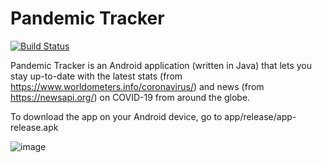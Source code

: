 # Pandemic Tracker
[![Build Status](https://travis-ci.com/suudupa/Pandemic-Tracker.svg?branch=dev)](https://travis-ci.com/suudupa/Pandemic-Tracker)

Pandemic Tracker is an Android application (written in Java) that lets you stay up-to-date with the latest stats (from https://www.worldometers.info/coronavirus/) and news (from https://newsapi.org/) on COVID-19 from around the globe.

To download the app on your Android device, go to app/release/app-release.apk

![image](https://user-images.githubusercontent.com/22065101/82318793-7381f280-999e-11ea-8e9e-e911122d1885.jpg)
